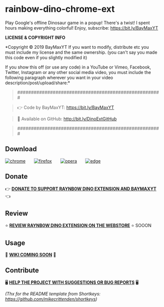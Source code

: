 # rainbow-dino-chrome-ext
Play Google's offline Dinosaur game in a popup! There's a twist! I spent hours making everything colorful! Enjoy, subscribe: https://bit.ly/BayMaxYT

**LICENSE & COPYRIGHT INFO**

*Copyright © 2019 BayMaxYT
If you want to modify, distribute etc you must include my license and the same ownership. (you can't say you made this code even if you slightly modified it)


If you show this off (or use any code) in a YouTube or Vimeo, Facebook, Twitter, Instagram or any other social media video, you must include the following paragraph wherever you want in your video description/post/upload/share:*

> #####################################################

> 👉 Code by BayMaxYT: https://bit.ly/BayMaxYT

> 🔗 Available on GitHub: http://bit.ly/DinoExtGitHub

> #####################################################



## Download

[![chrome](https://user-images.githubusercontent.com/32261/33695359-fe69c322-daca-11e7-8fd3-7a0126d08852.png)](https://pastebin.com/KnWjVWF9)&nbsp;&nbsp;&nbsp;&nbsp;&nbsp;&nbsp;
[![firefox](https://user-images.githubusercontent.com/32261/33695357-fe523b9e-daca-11e7-852b-6af15186b8c7.png)](https://pastebin.com/uV4VDHzi)&nbsp;&nbsp;&nbsp;&nbsp;&nbsp;&nbsp;
[![opera](https://user-images.githubusercontent.com/32261/33695358-fe5e604a-daca-11e7-85cb-48e98367030d.png)](https://pastebin.com/KnWjVWF9)&nbsp;&nbsp;&nbsp;&nbsp;&nbsp;&nbsp;
[![edge](https://user-images.githubusercontent.com/32261/33695356-fe474342-daca-11e7-8777-e163d19bcbf4.png)](https://pastebin.com/KnWjVWF9)&nbsp;&nbsp;&nbsp;&nbsp;&nbsp;&nbsp;

## Donate

👉 **[DONATE TO SUPPORT RAYNB0W DINO EXTENSION AND BAYMAXYT](https://en.tipeee.com/baymax-iii)** 👈 

## Review

⭐ **[REVIEW RAYNB0W DINO EXTENSION ON THE WEBSTORE]()** ⭐ SOOON

## Usage

📝 **[WIKI COMING SOON](https://github.com/ZeWhiteHatHacker/rainbow-dino-chrome-ext/wiki)** 📝

## Contribute

🖥️ **[HELP THE PROJECT WITH SUGGESTIONS OR BUG REPORTS](https://github.com/ZeWhiteHatHacker/rainbow-dino-chrome-ext/issues)** 🖥️


*(Thx for the README template from Shortkeys: https://github.com/mikecrittenden/shortkeys)*
